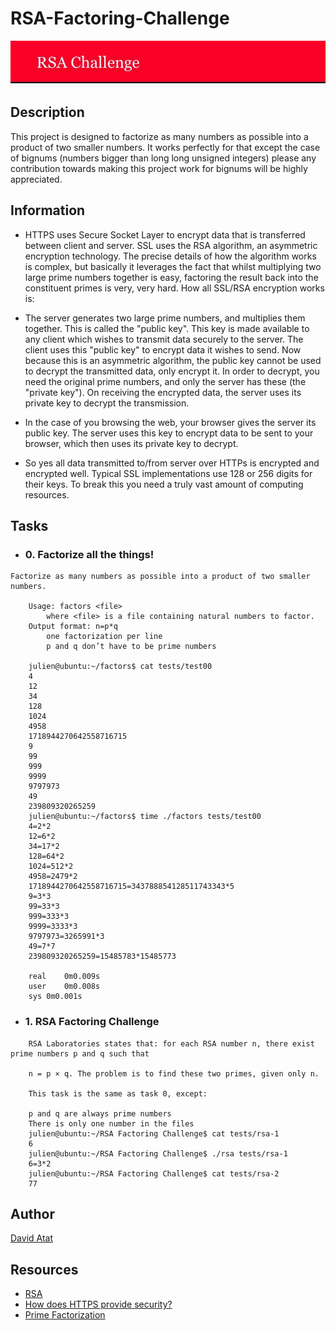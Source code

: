 # RSA-Factoring-Challenge

![RSA-Image](images/RSA-img.JPG)

## Description

This project is designed to factorize as many numbers as possible into a product of two smaller numbers.
It works perfectly for that except the case of bignums (numbers bigger than long long unsigned integers)
please any contribution towards making this project work for bignums will be highly appreciated.

## Information

- HTTPS uses Secure Socket Layer to encrypt data that is transferred between client and server. SSL uses the RSA algorithm, an asymmetric encryption technology. The precise details of how the algorithm works is complex, but basically it leverages the fact that whilst multiplying two large prime numbers together is easy, factoring the result back into the constituent primes is very, very hard. How all SSL/RSA encryption works is:

- The server generates two large prime numbers, and multiplies them together. This is called the "public key". This key is made available to any client which wishes to transmit data securely to the server. The client uses this "public key" to encrypt data it wishes to send. Now because this is an asymmetric algorithm, the public key cannot be used to decrypt the transmitted data, only encrypt it. In order to decrypt, you need the original prime numbers, and only the server has these (the "private key"). On receiving the encrypted data, the server uses its private key to decrypt the transmission.

- In the case of you browsing the web, your browser gives the server its public key. The server uses this key to encrypt data to be sent to your browser, which then uses its private key to decrypt.

- So yes all data transmitted to/from server over HTTPs is encrypted and encrypted well. Typical SSL implementations use 128 or 256 digits for their keys. To break this you need a truly vast amount of computing resources.

## Tasks

- ### 0. Factorize all the things!

```
Factorize as many numbers as possible into a product of two smaller numbers.

	Usage: factors <file>
		where <file> is a file containing natural numbers to factor.
	Output format: n=p*q
		one factorization per line
		p and q don’t have to be prime numbers

	julien@ubuntu:~/factors$ cat tests/test00
	4
	12
	34
	128
	1024
	4958
	1718944270642558716715
	9
	99
	999
	9999
	9797973
	49
	239809320265259
	julien@ubuntu:~/factors$ time ./factors tests/test00
	4=2*2
	12=6*2
	34=17*2
	128=64*2
	1024=512*2
	4958=2479*2
	1718944270642558716715=343788854128511743343*5
	9=3*3
	99=33*3
	999=333*3
	9999=3333*3
	9797973=3265991*3
	49=7*7
	239809320265259=15485783*15485773

	real    0m0.009s
	user    0m0.008s
	sys 0m0.001s
```

- ### 1. RSA Factoring Challenge

```
	RSA Laboratories states that: for each RSA number n, there exist prime numbers p and q such that

	n = p × q. The problem is to find these two primes, given only n.

	This task is the same as task 0, except:

	p and q are always prime numbers
	There is only one number in the files
	julien@ubuntu:~/RSA Factoring Challenge$ cat tests/rsa-1
	6
	julien@ubuntu:~/RSA Factoring Challenge$ ./rsa tests/rsa-1
	6=3*2
	julien@ubuntu:~/RSA Factoring Challenge$ cat tests/rsa-2
	77
```

## Author

[David Atat](www.github.com/daveeazi)

## Resources

- [RSA](<https://en.wikipedia.org/wiki/RSA_(cryptosystem%29)>)
- [How does HTTPS provide security?](https://stackoverflow.com/questions/3968095/how-does-https-provide-security)
- [Prime Factorization](https://privacycanada.net/mathematics/prime-factorization/)
